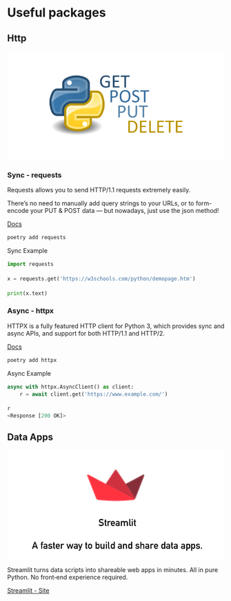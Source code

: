 # Useful packages

## Http

![HTTP](./http.png)

### Sync - requests

Requests allows you to send HTTP/1.1 requests extremely easily.

There’s no need to manually add query strings to your URLs, or to form-encode your PUT & POST data — but nowadays, just use the json method!

[Docs](https://requests.readthedocs.io/en/latest/)

```bash
poetry add requests
```

Sync Example
```python
import requests

x = requests.get('https://w3schools.com/python/demopage.htm')

print(x.text)
```
### Async - httpx

HTTPX is a fully featured HTTP client for Python 3, which provides sync and async APIs, and support for both HTTP/1.1 and HTTP/2.

[Docs](https://www.python-httpx.org/)

```bash
poetry add httpx
```

Async Example

```python
async with httpx.AsyncClient() as client:
    r = await client.get('https://www.example.com/')

r 
<Response [200 OK]>
```

## Data Apps

![Streamlit](./streamlit.png)

Streamlit turns data scripts into shareable web apps in minutes.
All in pure Python. No front‑end experience required.

[Streamlit - Site](https://streamlit.io/)